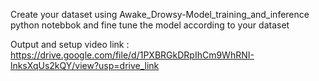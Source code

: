 Create your dataset using Awake_Drowsy-Model_training_and_inference python notebbok and fine tune the model according to your dataset

Output and setup video link : https://drive.google.com/file/d/1PXBRGkDRpIhCm9WhRNI-lnksXqUs2kQY/view?usp=drive_link

